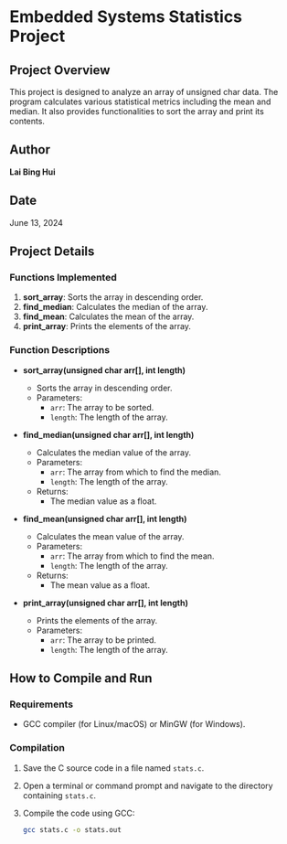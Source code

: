 # Embedded Systems Statistics Project

## Project Overview

This project is designed to analyze an array of unsigned char data. The program calculates various statistical metrics including the mean and median. It also provides functionalities to sort the array and print its contents.

## Author

**Lai Bing Hui**  

## Date

June 13, 2024

## Project Details

### Functions Implemented

1. **sort_array**: Sorts the array in descending order.
2. **find_median**: Calculates the median of the array.
3. **find_mean**: Calculates the mean of the array.
4. **print_array**: Prints the elements of the array.

### Function Descriptions

- **sort_array(unsigned char arr[], int length)**
  - Sorts the array in descending order.
  - Parameters:
    - `arr`: The array to be sorted.
    - `length`: The length of the array.
  
- **find_median(unsigned char arr[], int length)**
  - Calculates the median value of the array.
  - Parameters:
    - `arr`: The array from which to find the median.
    - `length`: The length of the array.
  - Returns:
    - The median value as a float.
  
- **find_mean(unsigned char arr[], int length)**
  - Calculates the mean value of the array.
  - Parameters:
    - `arr`: The array from which to find the mean.
    - `length`: The length of the array.
  - Returns:
    - The mean value as a float.
  
- **print_array(unsigned char arr[], int length)**
  - Prints the elements of the array.
  - Parameters:
    - `arr`: The array to be printed.
    - `length`: The length of the array.

## How to Compile and Run

### Requirements

- GCC compiler (for Linux/macOS) or MinGW (for Windows).

### Compilation

1. Save the C source code in a file named `stats.c`.
2. Open a terminal or command prompt and navigate to the directory containing `stats.c`.
3. Compile the code using GCC:

   ```bash
   gcc stats.c -o stats.out
